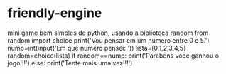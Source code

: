 # friendly-engine
mini game bem simples de python, usando a biblioteca random
from random import choice
print('Vou pensar em um numero entre 0 e 5.')
nump=int(input('Em que numero pensei: '))
lista=[0,1,2,3,4,5]
random=choice(lista)
if random==nump:
    print('Parabens voce ganhou o jogo!!!')
else:
    print('Tente mais uma vez!!!')
